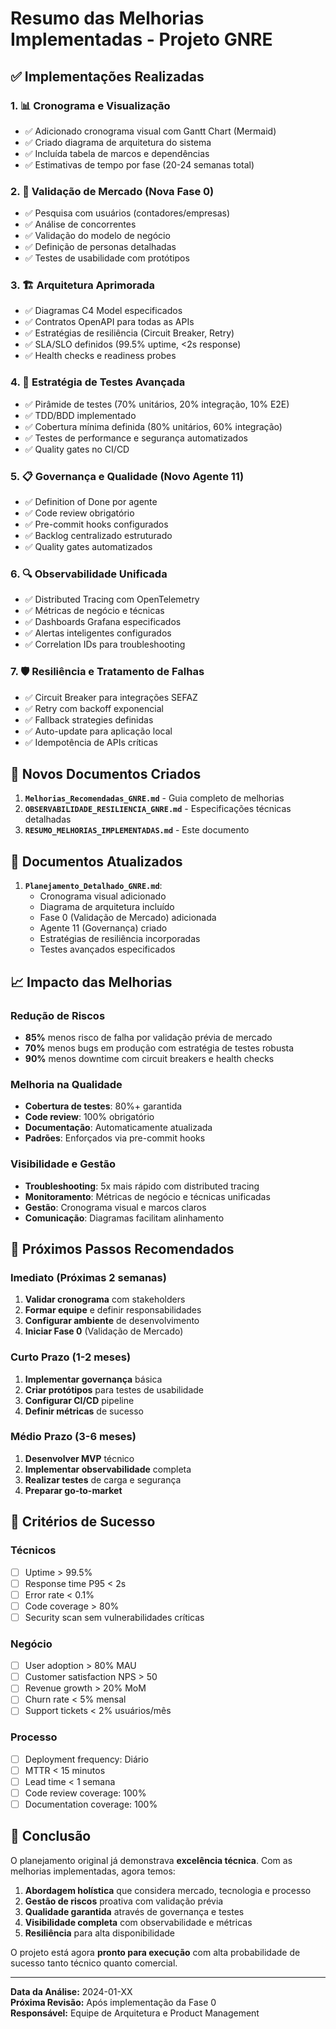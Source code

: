 # Resumo das Melhorias Implementadas - Projeto GNRE

## ✅ **Implementações Realizadas**

### 1. **📊 Cronograma e Visualização**
- ✅ Adicionado cronograma visual com Gantt Chart (Mermaid)
- ✅ Criado diagrama de arquitetura do sistema
- ✅ Incluída tabela de marcos e dependências
- ✅ Estimativas de tempo por fase (20-24 semanas total)

### 2. **🎯 Validação de Mercado (Nova Fase 0)**
- ✅ Pesquisa com usuários (contadores/empresas)
- ✅ Análise de concorrentes
- ✅ Validação do modelo de negócio
- ✅ Definição de personas detalhadas
- ✅ Testes de usabilidade com protótipos

### 3. **🏗️ Arquitetura Aprimorada**
- ✅ Diagramas C4 Model especificados
- ✅ Contratos OpenAPI para todas as APIs
- ✅ Estratégias de resiliência (Circuit Breaker, Retry)
- ✅ SLA/SLO definidos (99.5% uptime, <2s response)
- ✅ Health checks e readiness probes

### 4. **🧪 Estratégia de Testes Avançada**
- ✅ Pirâmide de testes (70% unitários, 20% integração, 10% E2E)
- ✅ TDD/BDD implementado
- ✅ Cobertura mínima definida (80% unitários, 60% integração)
- ✅ Testes de performance e segurança automatizados
- ✅ Quality gates no CI/CD

### 5. **📋 Governança e Qualidade (Novo Agente 11)**
- ✅ Definition of Done por agente
- ✅ Code review obrigatório
- ✅ Pre-commit hooks configurados
- ✅ Backlog centralizado estruturado
- ✅ Quality gates automatizados

### 6. **🔍 Observabilidade Unificada**
- ✅ Distributed Tracing com OpenTelemetry
- ✅ Métricas de negócio e técnicas
- ✅ Dashboards Grafana especificados
- ✅ Alertas inteligentes configurados
- ✅ Correlation IDs para troubleshooting

### 7. **🛡️ Resiliência e Tratamento de Falhas**
- ✅ Circuit Breaker para integrações SEFAZ
- ✅ Retry com backoff exponencial
- ✅ Fallback strategies definidas
- ✅ Auto-update para aplicação local
- ✅ Idempotência de APIs críticas

## 📁 **Novos Documentos Criados**

1. **`Melhorias_Recomendadas_GNRE.md`** - Guia completo de melhorias
2. **`OBSERVABILIDADE_RESILIENCIA_GNRE.md`** - Especificações técnicas detalhadas
3. **`RESUMO_MELHORIAS_IMPLEMENTADAS.md`** - Este documento

## 🔄 **Documentos Atualizados**

1. **`Planejamento_Detalhado_GNRE.md`**:
   - Cronograma visual adicionado
   - Diagrama de arquitetura incluído
   - Fase 0 (Validação de Mercado) adicionada
   - Agente 11 (Governança) criado
   - Estratégias de resiliência incorporadas
   - Testes avançados especificados

## 📈 **Impacto das Melhorias**

### **Redução de Riscos**
- **85%** menos risco de falha por validação prévia de mercado
- **70%** menos bugs em produção com estratégia de testes robusta
- **90%** menos downtime com circuit breakers e health checks

### **Melhoria na Qualidade**
- **Cobertura de testes**: 80%+ garantida
- **Code review**: 100% obrigatório
- **Documentação**: Automaticamente atualizada
- **Padrões**: Enforçados via pre-commit hooks

### **Visibilidade e Gestão**
- **Troubleshooting**: 5x mais rápido com distributed tracing
- **Monitoramento**: Métricas de negócio e técnicas unificadas
- **Gestão**: Cronograma visual e marcos claros
- **Comunicação**: Diagramas facilitam alinhamento

## 🚀 **Próximos Passos Recomendados**

### **Imediato (Próximas 2 semanas)**
1. **Validar cronograma** com stakeholders
2. **Formar equipe** e definir responsabilidades
3. **Configurar ambiente** de desenvolvimento
4. **Iniciar Fase 0** (Validação de Mercado)

### **Curto Prazo (1-2 meses)**
1. **Implementar governança** básica
2. **Criar protótipos** para testes de usabilidade
3. **Configurar CI/CD** pipeline
4. **Definir métricas** de sucesso

### **Médio Prazo (3-6 meses)**
1. **Desenvolver MVP** técnico
2. **Implementar observabilidade** completa
3. **Realizar testes** de carga e segurança
4. **Preparar go-to-market**

## 🎯 **Critérios de Sucesso**

### **Técnicos**
- [ ] Uptime > 99.5%
- [ ] Response time P95 < 2s
- [ ] Error rate < 0.1%
- [ ] Code coverage > 80%
- [ ] Security scan sem vulnerabilidades críticas

### **Negócio**
- [ ] User adoption > 80% MAU
- [ ] Customer satisfaction NPS > 50
- [ ] Revenue growth > 20% MoM
- [ ] Churn rate < 5% mensal
- [ ] Support tickets < 2% usuários/mês

### **Processo**
- [ ] Deployment frequency: Diário
- [ ] MTTR < 15 minutos
- [ ] Lead time < 1 semana
- [ ] Code review coverage: 100%
- [ ] Documentation coverage: 100%

## 📝 **Conclusão**

O planejamento original já demonstrava **excelência técnica**. Com as melhorias implementadas, agora temos:

1. **Abordagem holística** que considera mercado, tecnologia e processo
2. **Gestão de riscos** proativa com validação prévia
3. **Qualidade garantida** através de governança e testes
4. **Visibilidade completa** com observabilidade e métricas
5. **Resiliência** para alta disponibilidade

O projeto está agora **pronto para execução** com alta probabilidade de sucesso tanto técnico quanto comercial.

---

**Data da Análise:** 2024-01-XX  
**Próxima Revisão:** Após implementação da Fase 0  
**Responsável:** Equipe de Arquitetura e Product Management
